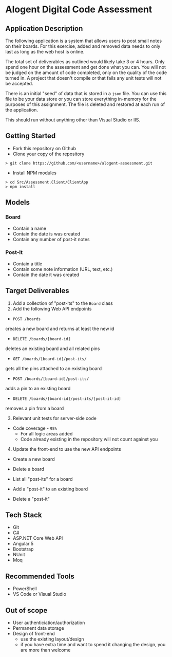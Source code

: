 # Alogent Digital Code Assessment

## Application Description

The following application is a system that allows users to post small notes on their boards.
For this exercise, added and removed data needs to only last as long as the web host is online.

The total set of deliverables as outlined would likely take 3 or 4 hours.
Only spend one hour on the assessment and get done what you can.
You will not be judged on the amount of code completed, only on the quality of the code turned in.
A project that doesn't compile or that fails any unit tests will not be accepted.

There is an initial "seed" of data that is stored in a `json` file. 
You can use this file to be your data store or you can store everything in-memory for the purposes of this assignment.
The file is deleted and restored at each run of the application.

This should run without anything other than Visual Studio or IIS.

## Getting Started

* Fork this repository on Github
* Clone your copy of the repository 

```
> git clone https://github.com/<username>/alogent-assessment.git
```

* Install NPM modules

```
> cd Src/Assessment.Client/ClientApp
> npm install
```

## Models

### Board

* Contain a name
* Contain the date is was created
* Contain any number of post-it notes

### Post-It

* Contain a title
* Contain some note information (URL, text, etc.)
* Contain the date it was created

## Target Deliverables 

1. Add a collection of "post-its" to the `Board` class
2. Add the following Web API endpoints

  - `POST /boards`

  creates a new board and returns at least the new id

  - `DELETE /boards/[board-id]`

  deletes an existing board and all related pins

  - `GET /boards/[board-id]/post-its/`

  gets all the pins attached to an existing board

  - `POST /boards/[board-id]/post-its/`

  adds a pin to an existing board

  - `DELETE /boards/[board-id]/post-its/[post-it-id]`

  removes a pin from a board

3. Relevant unit tests for server-side code

  - Code coverage - `95%`
      - For all logic areas added
      - Code already existing in the repository will not count against you
 
4. Update the front-end to use the new API endpoints

  - Create a new board
  - Delete a board
  
  - List all "post-its" for a board
  - Add a "post-it" to an existing board
  - Delete a "post-it"

## Tech Stack

* Git
* C#
* ASP.NET Core Web API
* Angular 5
* Bootstrap
* NUnit
* Moq

## Recommended Tools

* PowerShell
* VS Code or Visual Studio
 
## Out of scope

- User authenticiation/authorization
- Permanent data storage
- Design of front-end 
    - use the existing layout/design
    - if you have extra time and want to spend it changing the design, you are more than welcome